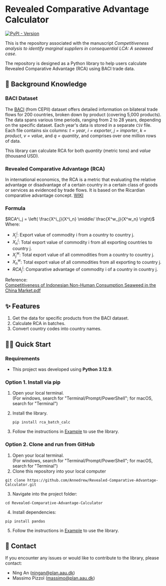 # Revealed Comparative Advantage Calculator

[![PyPI - Version](https://img.shields.io/pypi/v/rca-batch-calc?color=green)](https://pypi.org/project/rca-batch-calc/)

This is the repository associated with the manuscript _Competitiveness analysis to identify marginal suppliers in consequential LCA: A seaweed case_. 

The repository is designed as a Python library to help users calculate Revealed Comparative Advantage (RCA) using BACI trade data.

## 📖 Background Knowledge 

### BACI Dataset
The [BACI](https://www.cepii.fr/CEPII/en/bdd_modele/bdd_modele_item.asp?id=37) (from CEPII) dataset offers detailed information on bilateral trade flows for 200 countries, broken down by product (covering 5,000 products). The data spans various time periods, ranging from 2 to 28 years, depending on the specific dataset. Each year's data is stored in a separate `CSV` file. Each file contains six columns: _t = year_, _i = exporter_, _j = importer_, _k = product_, _v = value_, and _q = quantity_, and comprises over one million rows of data. 

This library can calculate RCA for both _quantity_ (metric tons) and _value_ (thousand USD).

### Revealed Comparative Advantage (RCA)
In international economics, the RCA is a metric that evaluating the relative advantage or disadvantage of a certain country in a certain class of goods or services as evidenced by trade flows. It is based on the Ricardian comparative advantage concept. [WIKI](https://en.wikipedia.org/wiki/Revealed_comparative_advantage)  

### Formula
$RCA^i_j = \left( \frac{X^i_j}{X^i_n} \middle/ \frac{X^w_j}{X^w_n} \right)$ 
Where:
- $X^i_j$: Export value of commodity i from a country to country j.
- $X^i_n$: Total export value of commodity i from all exporting countries to country j.
- $X^w_j$: Total export value of all commodities from a country to country j.
- $X^w_n$: Total export value of all commodities from all exporting to country j.
- $RCA^i_j$: Comparative advantage of commodity i of a country in country j.
  
Reference:  
[Competitiveness of Indonesian Non-Human Consumption Seaweed in the China Market.pdf](https://github.com/user-attachments/files/17606696/Competitiveness.of.Indonesian.Non-Human.Consumption.Seaweed.in.the.China.Market.pdf)  

## ✨ Features
1. Get the data for specific products from the BACI dataset.
2. Calculate RCA in batches.
3. Convert country codes into country names.

## 👩‍💻 Quick Start 
### Requirements
- This project was developed using **Python 3.12.9**.

### Option 1. Install via pip
1. Open your local terminal.  
(For windows, search for "Terminal/Prompt/PowerShell"; for macOS, search for "Terminal")

2. Install the library.
   ```
   pip install rca_batch_calc
   ```
3. Follow the instructions in [Example](https://github.com/Annedrew/Revealed-Comparative-Advantage-Calculator/blob/main/example_notebook.ipynb) to use the library. 

### Option 2. Clone and run from GitHub
1. Open your local terminal.  
(For windows, search for "Terminal/Prompt/PowerShell"; for macOS, search for "Terminal")
2. Clone this repository into your local computer
```
git clone https://github.com/Annedrew/Revealed-Comparative-Advantage-Calculator.git
```
3. Navigate into the project folder:
```
cd Revealed-Comparative-Advantage-Calculator
```
4. Install dependencies:
```
pip install pandas
```
5. Follow the instructions in [Example](https://github.com/Annedrew/Revealed-Comparative-Advantage-Calculator/blob/main/example_notebook.ipynb) to use the library. 

## 💬 Contact
If you encounter any issues or would like to contribute to the library, please contact: 
  - Ning An (ningan@plan.aau.dk)
  - Massimo Pizzol (massimo@plan.aau.dk)
